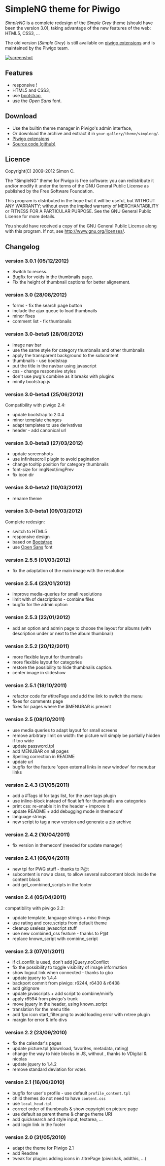 SimpleNG theme for Piwigo
=========================

*SimpleNG* is a complete redesign of the *Simple Grey* theme (should have been
the version 3.0), taking advantage of the new features of the web: HTML5,
CSS3, ...

The old version (*Simple Grey*) is still available on [piwigo
extensions](http://fr.piwigo.org/ext/extension_view.php?eid=308) and is
maintained by the Piwigo team.

[![screenshot][2]][1]

[1]: https://raw.github.com/saimn/simple-theme-piwigo/master/screenshot.large.jpg
[2]: https://raw.github.com/saimn/simple-theme-piwigo/master/screenshot.jpg

Features
--------

* responsive !
* HTML5 and CSS3,
* use [bootstrap](http://twitter.github.com/bootstrap/),
* use the *Open Sans* font.

Download
--------

* Use the builtin theme manager in Piwigo's admin interface,
* Or download the archive and extract it in ``your-gallery/theme/simpleng/``.
* [Piwigo extensions](http://fr.piwigo.org/ext/extension_view.php?eid=602)
* [Source code (github)](http://github.com/saimn/simple-theme-piwigo)

Licence
-------

Copyright(C) 2009-2012 Simon C. <contact at saimon dot org>

The "SimpleNG" theme for Piwigo is free software: you can redistribute it
and/or modify it under the terms of the GNU General Public License as
published by the Free Software Foundation.

This program is distributed in the hope that it will be useful, but WITHOUT
ANY WARRANTY; without even the implied warranty of MERCHANTABILITY or FITNESS
FOR A PARTICULAR PURPOSE. See the GNU General Public License for more details.

You should have received a copy of the GNU General Public License along with
this program. If not, see <http://www.gnu.org/licenses/>.

Changelog
---------

### version 3.0.1 (05/12/2012)

* Switch to recess.
* Bugfix for voids in the thumbnails page.
* Fix the height of thumbnail captions for better alignement.

### version 3.0 (28/08/2012)

* forms - fix the search page button
* include the ajax queue to load thumbnails
* minor fixes
* comment list - fix thumbnails

### version 3.0-beta5 (28/06/2012)

* image nav bar
* use the same style for category thumbnails and other thumbnails
* apply the transparent background to the subcontent
* thumbnails - use bootstrap
* put the title in the navbar using javascript
* css - change responsive styles
* don't use pwg's combine as it breaks with plugins
* minify bootstrap.js

### version 3.0-beta4 (25/06/2012)

Compatibility with piwigo 2.4:

* update bootstrap to 2.0.4
* minor template changes
* adapt templates to use derivatives
* header - add canonical url

### version 3.0-beta3 (27/03/2012)

* update screenshots
* use infinitescroll plugin to avoid pagination
* change tooltip position for category thumbnails
* font-size for imgNext/imgPrev
* fix icon dir

### version 3.0-beta2 (10/03/2012)

* rename theme

### version 3.0-beta1 (09/03/2012)

Complete redesign:

* switch to HTML5
* responsive design
* based on [Bootstrap](http://twitter.github.com/bootstrap/)
* use [Open Sans](http://en.wikipedia.org/wiki/Open_Sans) font

### version 2.5.5 (01/03/2012)

* fix the adaptation of the main image with the resolution

### version 2.5.4 (23/01/2012)

* improve media-queries for small resolutions
* limit with of descriptions - combine files
* bugfix for the admin option

### version 2.5.3 (22/01/2012)

* add an option and admin page to choose the layout for albums (with description
  under or next to the album thumbnail)

### version 2.5.2 (20/12/2011)

* more flexible layout for thumbnails
* more flexible layout for categories
* restore the possibility to hide thumbnails caption.
* center image in slideshow

### version 2.5.1 (18/10/2011)

* refactor code for #titrePage and add the link to switch the menu
* fixes for comments page
* fixes for pages where the $MENUBAR is present

### version 2.5 (08/10/2011)

* use media queries to adapt layout for small screens
* remove arbitrary limit on width: the picture will simply be partially hidden if too wide
* update password.tpl
* add MENUBAR on all pages
* Spelling correction in README
* update url
* bugfix for the feature 'open external links in new window' for menubar links

### version 2.4.3 (31/05/2011)

* add a #Tags id for tags list, for the user tags plugin
* use inline-block instead of float left for thumbnails ans categories
* print css: re-enable it in the header + improve it
* update README + add debugging mode in themeconf
* language strings
* new script to tag a new version and generate a zip archive

### version 2.4.2 (10/04/2011)

* fix version in themeconf (needed for update manager)

### version 2.4.1 (06/04/2011)

* new tpl for PWG stuff - thanks to P@t
* subcontent is now a class, to allow several subcontent block inside the content block
* add get_combined_scripts in the footer

### version 2.4 (05/04/2011)

compatibility with piwigo 2.2:

* update template, language strings + misc things
* use rating and core.scripts from default theme
* cleanup useless javascript stuff
* use new combined_css feature - thanks to P@t
* replace known_script with combine_script

### version 2.3 (07/01/2011)

* if cl_conflit is used, don't add jQuery.noConflict
* fix the possibility to toggle visibility of image information
* show logout link when connected - thanks to gbo
* update jquery to 1.4.4
* backport commit from piwigo: r6244, r6430 & r6438
* add gitignore
* update javascripts + add script to combine/minify
* apply r6594 from piwigo's trunk
* move jquery in the header, using known_script
* translation for the menu title
* add 1px icon start_filter.png to avoid loading error with rvtree plugin
* margin for error & info divs

### version 2.2 (23/09/2010)

* fix the calendar's pages
* update picture.tpl (download, favorites, metadata, rating)
* change the way to hide blocks  in JS, without <noscript>, thanks to VDigital
  & nicolas
* update jquery to 1.4.2
* remove standard deviation for votes

### version 2.1 (16/06/2010)

- bugfix for user's profile - use default `profile_content.tpl`
- child themes do not need to have `content.css`
- use `local_head.tpl`
- correct order of thumbnails & show copyright on picture page
- use default as parent theme & change theme URI
- add quicksearch and style input, textarea, ...
- add login link in the footer

### version 2.0 (31/05/2010)

- adapt the theme for Piwigo 2.1
- add Readme
- tweak for plugins adding icons in .titrePage (piwishak, addthis, ...)
